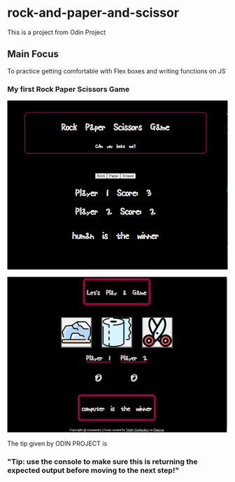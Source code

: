 # rock-and-paper-and-scissor

This is a project from Odin Project

## Main Focus

To practice getting comfortable with Flex boxes and writing functions on JS

### My first Rock Paper Scissors Game

![My first post](./history/RockPaperScissorsGame.png)

![My  second push](./history/rockpaperscissorsgame-v2.png)

The tip given by ODIN PROJECT is 

### "Tip: use the console to make sure this is returning the expected output before moving to the next step!"